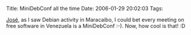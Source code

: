 Title: MiniDebConf all the time
Date: 2006-01-29 20:02:03
Tags: 

<a target="_blank" href="http://bureado.unplug.org.ve/?p=279">José</a>, as I saw Debian activity in Maracaibo, I could bet every meeting on free software in Venezuela is a MiniDebConf :-). Now, how cool is that! :D
